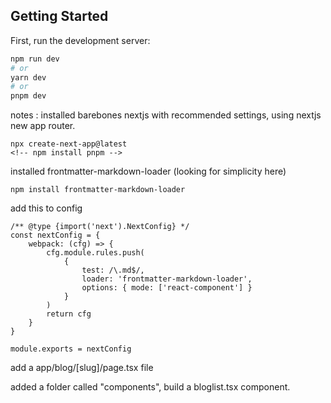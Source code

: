 ## Getting Started

First, run the development server:

```bash
npm run dev
# or
yarn dev
# or
pnpm dev
```

notes : 
installed barebones nextjs with recommended settings, using nextjs new app router.
<!-- installed pnpm -->

    npx create-next-app@latest
    <!-- npm install pnpm -->

installed  frontmatter-markdown-loader (looking for simplicity here)

    npm install frontmatter-markdown-loader

add this to config

    /** @type {import('next').NextConfig} */
    const nextConfig = {
        webpack: (cfg) => {
            cfg.module.rules.push(
                {
                    test: /\.md$/,
                    loader: 'frontmatter-markdown-loader',
                    options: { mode: ['react-component'] }
                }
            )
            return cfg
        }
    }

    module.exports = nextConfig

add a app/blog/[slug]/page.tsx file

added a folder called "components", build a bloglist.tsx component.